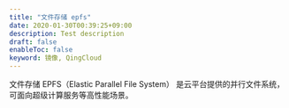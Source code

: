 ```yaml
---
title: "文件存储 epfs"
date: 2020-01-30T00:39:25+09:00
description: Test description
draft: false
enableToc: false
keyword: 镜像, QingCloud
---
```


文件存储 EPFS（Elastic Parallel File System） 是云平台提供的并行文件系统，可面向超级计算服务等高性能场景。
